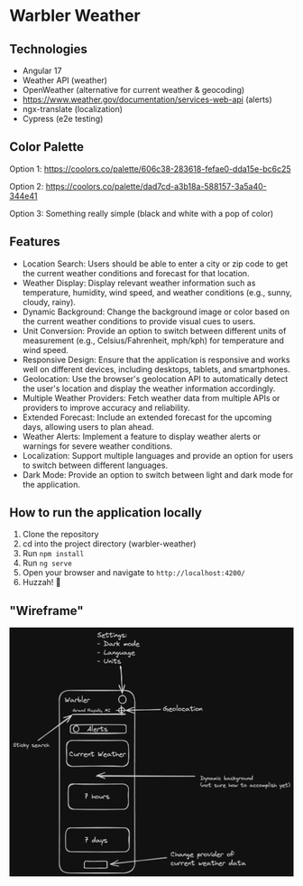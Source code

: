 # Warbler Weather

## Technologies

- Angular 17
- Weather API (weather)
- OpenWeather (alternative for current weather & geocoding)
- https://www.weather.gov/documentation/services-web-api (alerts)
- ngx-translate (localization)
- Cypress (e2e testing)

## Color Palette

Option 1: https://coolors.co/palette/606c38-283618-fefae0-dda15e-bc6c25

Option 2: https://coolors.co/palette/dad7cd-a3b18a-588157-3a5a40-344e41

Option 3: Something really simple (black and white with a pop of color)

## Features

- Location Search: Users should be able to enter a city or zip code to get the current weather conditions and forecast for that location.
- Weather Display: Display relevant weather information such as temperature, humidity, wind speed, and weather conditions (e.g., sunny, cloudy, rainy).
- Dynamic Background: Change the background image or color based on the current weather conditions to provide visual cues to users.
- Unit Conversion: Provide an option to switch between different units of measurement (e.g., Celsius/Fahrenheit, mph/kph) for temperature and wind speed.
- Responsive Design: Ensure that the application is responsive and works well on different devices, including desktops, tablets, and smartphones.
- Geolocation: Use the browser's geolocation API to automatically detect the user's location and display the weather information accordingly.
- Multiple Weather Providers: Fetch weather data from multiple APIs or providers to improve accuracy and reliability.
- Extended Forecast: Include an extended forecast for the upcoming days, allowing users to plan ahead.
- Weather Alerts: Implement a feature to display weather alerts or warnings for severe weather conditions.
- Localization: Support multiple languages and provide an option for users to switch between different languages.
- Dark Mode: Provide an option to switch between light and dark mode for the application.

## How to run the application locally

1. Clone the repository
2. cd into the project directory (warbler-weather)
3. Run `npm install`
4. Run `ng serve`
5. Open your browser and navigate to `http://localhost:4200/`
6. Huzzah! 🎉

## "Wireframe"

![wireframe image](wireframe.png)
